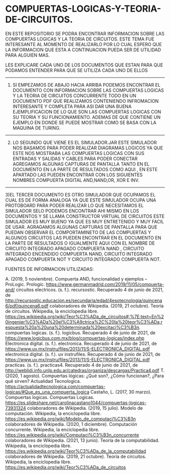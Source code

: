 # COMPUERTAS-LOGICAS-Y-TEORIA-DE-CIRCUITOS.
EN ESTE REPOSITORIO SE PODRA ENCONTRAR INFORMACION SOBRE LAS COMPUERTAS LOGICAS Y LA TEORIA DE CIRCUITOS. ESTE TEMA FUE INTERESANTE AL MOMENTO DE REALIZARLO POR LO CUAL  ESPERO QUE  LA INFORMACION QUE ESTA A CONTINUACION PUEDA SER DE UTILIDAD PARA ALGUIEN MAS.

LES EXPLICARE CADA UNO DE LOS DOCUMENTOS QUE ESTAN PARA QUE PODAMOS ENTENDER PARA QUE SE UTILIZA CADA UNO DE ELLOS 
****
1) SI EMPEZAMOS DE ABAJO HACIA ARRIBA PODEMOS ENCONTRAR EL DOCUMENTO CON INFORMACION SOBRE LAS COMPUERTAS LOGICAS Y LA TEORIA DE CIRCUITOS CONCURRENTE TODO EN UN DOCUMENTO PDF QUE 
REALIZAMOS CONTENIENDO INFROMACION INTERESANTE Y COMPLETA PARA ASI DAR UNA BUENA EJEMPLIFICACION DE LO QUE SON LAS COMPUERTAS LOGICAS CON SU TEORIA Y SU FUNCIONAMIENTO. ADEMAS DE QUE CONTIENE UN EJEMPLO EN DONDE SE PUEDE MOSTRAR COMO SE BASA CON LA MAQUINA DE TURING.
********
2) LO SEGUNDO QUE VIENE ES EL SIMULADOR.JAR ESTE SIMULADOR NOS BASAMOS PARA PODER REALIZAR DIAGRAMAS LOGICOS  YA QUE ESTE NOS MOSTRABA LAS COMPUERTAS LOGICAS CON SUS ENTRADAS Y SALIDAS Y CABLES PARA PODER CONECTAR AGREGAMOS ALGUNAS CAPTURAS DE PANTALLA TANTO EN EL DOCUMENTO EN LA PARTE DE RESULTADOS COMO AQUI , EN ESTE APARTADO LAS PUEDEN ENCONTRAR CON LOS SIGUIENTES NOMBRES COMPUERTA DIGITAL AND,NAND,OR, XOR E INV.
*********
3)EL TERCER DOCUMENTO ES OTRO SIMULADOR QUE OCUPAMOS EL CUAL ES DE FORMA ANALOGA YA QUE ESTE SIMULADOR OCUPA UNA PROTOBOARD PARA PODER REALIZAR LO QUE NECESITAMOS EL SIMULADOR SELO PODEMOS ENCONTRAR AHI MISMO EN LOS DOCUMENTOS Y SE LLAMA CONSTRUCTOR VIRTUAL DE CIRCUITOS ESTE SIMULADOR ES MUY BUENO YA QUE ES MUY ENTRETENIDO Y MUY FACIL DE USAR. AGRAGAMOS ALGUNAS CAPTURAS DE PANTALLA PARA QUE PUEDAN OBSERVAR EL COMPORTAMINETO DE LAS COMPUERTAS Y ALGUNOS CIRCUITOS LAS PUEDEN ENCONTRAR EN EL DOCUMENTO EN LA PARTE DE RESULTADOS O IGUALMENTE AQUI CON EL NOMBRE DE CIRCUITO INTEGRADO APAGADO COMPUERTA NAND , CIRCUITO INTEGRADO ENCENDIDO COMPUERTA NAND, CIRCUITO INTEGRADO APAGADO COMPUERTA NOT Y CIRCUITO INTEGRADO COMPUERTA NOT. 


FUENTES DE INFORMACION UTILIZADAS:


A. (2019, 5 noviembre). Compuerta AND, funcionalidad y ejemplos – ProLogic. Prologic. https://www.germanmadrid.com/2019/11/05/compuerta-and/
circuitos electricos. (s. f.). recursostic. Recuperado 4 de junio de 2021, de http://recursostic.educacion.es/secundaria/edad/4esotecnologia/quincena6/pdf/quincena6.pdf
colaboradores de Wikipedia. (2019, 21 octubre). Teoría de circuitos. Wikipedia, la enciclopedia libre. https://es.wikipedia.org/wiki/Teor%C3%ADa_de_circuitos#:%7E:text=En%20ingenier%C3%ADa%20el%C3%A9ctrica%2C%20la%20teor%C3%ADa,respuesta%20a%20una%20determinada%20excitaci%C3%B3n.
compuertas logicas. (s. f.). logicbus. Recuperado 4 de junio de 2021, de https://www.logicbus.com.mx/blog/compuertas-logicas/index.php
Electronica digital. (s. f.). electronica. Recuperado 4 de junio de 2021, de https://www.uv.mx/instru/files/2013/11/S-ELECTRONICA_DIGITAL.pdf
electronica digital. (s. f.). uv instrufiles. Recuperado 4 de junio de 2021, de https://www.uv.mx/instru/files/2013/11/S-ELECTRONICA_DIGITAL.pdf
practicas. (s. f.). practicas4. Recuperado 4 de junio de 2021, de http://weblidi.info.unlp.edu.ar/catedras/organiza/descargas/Practica4.pdf
T. (2020, 1 agosto). Compuertas lógicas: ¿Qué son?, ¿Cómo funcionan?, ¿Para qué sirven? Actualidad Tecnologica. https://actualidadtecnologica.com/compuertas-logicas/#Que_es_una_compuerta_logica
Castaño, L. (2017, 30 marzo). Compuertas logicas. Compuertas Logicas. https://es.slideshare.net/carolinacastano1044/compuertas-logicas-73931324
colaboradores de Wikipedia. (2019, 15 julio). Modelo de computación. Wikipedia, la enciclopedia libre. https://es.wikipedia.org/wiki/Modelo_de_computaci%C3%B3n
colaboradores de Wikipedia. (2020, 1 diciembre). Computación concurrente. Wikipedia, la enciclopedia libre. https://es.wikipedia.org/wiki/Computaci%C3%B3n_concurrente
colaboradores de Wikipedia. (2021, 13 junio). Teoría de la computabilidad. Wikipedia, la enciclopedia libre. https://es.wikipedia.org/wiki/Teor%C3%ADa_de_la_computabilidad
colaboradores de Wikipedia. (2019, 21 octubre). Teoría de circuitos. Wikipedia, la enciclopedia libre. https://es.wikipedia.org/wiki/Teor%C3%ADa_de_circuitos




